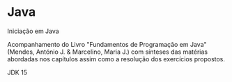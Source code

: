 # Java
Iniciação em Java

Acompanhamento do Livro "Fundamentos de Programação em Java" (Mendes, António J. & Marcelino, Maria J.) com sínteses das matérias abordadas nos capítulos assim como a resolução dos exercícios propostos.

JDK 15
